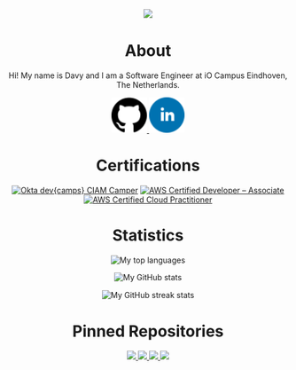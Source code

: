 <div align="center">
    <img width="100" src="https://avatars.githubusercontent.com/u/31407144?v=4">
    <h1>About</h1>
    <p>Hi! My name is Davy and I am a Software Engineer at iO Campus Eindhoven, The Netherlands.</p>
    <a href="https://github.com/davydehaas98" target="_blank" rel="noreferrer">
        <img src="github.svg" alt="GitHub" width="64" height="64" />
    </a>
    <a href="https://linkedin.com/in/davydehaas98" target="_blank" rel="noreferrer">
        <img src="linkedin.svg" alt="LinkedIn" width="64" height="64" />
    </a>
</div>

<div align="center">
    <h1>Certifications</h1>
    
<!--START_SECTION:badges-->
[![Okta dev{camps} CIAM Camper](https://images.credly.com/size/200x200/images/e79a4cee-1da2-4844-b8af-a2331a53652d/image.png)](http://www.credly.com/badges/769af9df-a436-421f-9da1-a406d8aef4c8 "Okta dev{camps} CIAM Camper")
[![AWS Certified Developer – Associate](https://images.credly.com/size/200x200/images/b9feab85-1a43-4f6c-99a5-631b88d5461b/image.png)](http://www.credly.com/badges/503b8b2f-2084-4c4a-adae-7fa828b2be9f "AWS Certified Developer – Associate")
[![AWS Certified Cloud Practitioner](https://images.credly.com/size/200x200/images/00634f82-b07f-4bbd-a6bb-53de397fc3a6/image.png)](http://www.credly.com/badges/22d29734-87a6-4e42-aed2-70c66ac34eb3 "AWS Certified Cloud Practitioner")
<!--END_SECTION:badges-->

</div>

<div align="center">
    <h1>Statistics</h1>
    <p>
        <img src="https://github-readme-stats.vercel.app/api/top-langs?username=davydehaas98&theme=algolia&count_private=true&layout=compact" alt="My top languages"/>
    </p>
    <p>
        <img src="https://github-readme-stats.vercel.app/api?username=davydehaas98&theme=algolia&show_icons=true&count_private=true" alt="My GitHub stats"/>
    </p>
    <p>
        <img align="center" src="https://github-readme-streak-stats.herokuapp.com/?user=davydehaas98&theme=algolia" alt="My GitHub streak stats" /></p>
    </p>
</div>

<div align="center">
    <h1>Pinned Repositories</h1>
    <p>
        <a href="https://github.com/davydehaas98/homelab" target="_blank" rel="noreferrer">
            <img src="https://github-readme-stats.vercel.app/api/pin/?username=davydehaas98&repo=homelab&theme=algolia" />
        </a>
        <a href="https://github.com/davydehaas98/home-server" target="_blank" rel="noreferrer">
            <img src="https://github-readme-stats.vercel.app/api/pin/?username=davydehaas98&repo=home-server&theme=algolia" />
        </a>
        <a href="https://github.com/davydehaas98/advent-of-code" target="_blank" rel="noreferrer">
            <img src="https://github-readme-stats.vercel.app/api/pin/?username=davydehaas98&repo=advent-of-code&theme=algolia" />
        </a>
        <a href="https://github.com/davydehaas98/project-euler" target="_blank" rel="noreferrer">
            <img src="https://github-readme-stats.vercel.app/api/pin/?username=davydehaas98&repo=project-euler&theme=algolia" />
        </a>
    </p>
</div>
